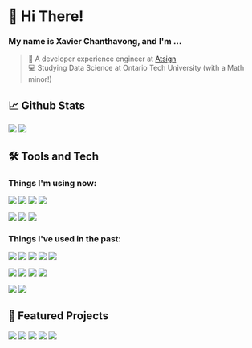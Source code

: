 
# 👋 Hi There!

### My name is Xavier Chanthavong, and I'm ...

>🧡 A developer experience engineer at [Atsign](https://atsign.com)  
💻 Studying Data Science at Ontario Tech University (with a Math minor!)  

## 📈 Github Stats

![](https://github-readme-stats.vercel.app/api?username=xavierchanth&show_icons=true&locale=en&theme=tokyonight&hide_border=true&line_height=29&hide=stars)
![](https://github-readme-stats.vercel.app/api/top-langs?username=xavierchanth&show_icons=true&locale=en&layout=compact&theme=tokyonight&hide_border=true&langs_count=8&count_private=true&hide=html,dockerfile)

## 🛠 Tools and Tech

### Things I'm using now:
![](https://img.shields.io/badge/Editor-VSCode-Informational?style=flat&logoColor=bf91f3&color=38bdae&labelColor=1a1b27&logo=visualstudiocode)
![](https://img.shields.io/badge/Shell-Zsh-Informational?style=flat&logoColor=bf91f3&color=38bdae&labelColor=1a1b27&logo=iterm2)
![](https://img.shields.io/badge/Tools-Docker-Informational?style=flat&logoColor=bf91f3&color=38bdae&labelColor=1a1b27&logo=docker)
![](https://img.shields.io/badge/Tools-GitHub%20Actions-Informational?style=flat&logoColor=bf91f3&color=38bdae&labelColor=1a1b27&logo=githubactions)

![](https://img.shields.io/badge/Code-Dart-Informational?style=flat&logoColor=bf91f3&color=38bdae&labelColor=1a1b27&logo=dart)
![](https://img.shields.io/badge/Code-Flutter-Informational?style=flat&logoColor=bf91f3&color=38bdae&labelColor=1a1b27&logo=flutter)
![](https://img.shields.io/badge/Code-Python-Informational?style=flat&logoColor=bf91f3&color=38bdae&labelColor=1a1b27&logo=python)

### Things I've used in the past:
![](https://img.shields.io/badge/Code-JavaScript-Informational?style=flat&logoColor=bf91f3&color=38bdae&labelColor=1a1b27&logo=javascript)
![](https://img.shields.io/badge/Code-NextJS-Informational?style=flat&logoColor=bf91f3&color=38bdae&labelColor=1a1b27&logo=next.js)
![](https://img.shields.io/badge/Code-Express-Informational?style=flat&logoColor=bf91f3&color=38bdae&labelColor=1a1b27&logo=express)
![](https://img.shields.io/badge/Code-Java-Informational?style=flat&logoColor=bf91f3&color=38bdae&labelColor=1a1b27&logo=java)
![](https://img.shields.io/badge/Code-C%23-Informational?style=flat&logoColor=bf91f3&color=38bdae&labelColor=1a1b27&logo=.net)

![](https://img.shields.io/badge/Database-MongoDB-Informational?style=flat&logoColor=bf91f3&color=38bdae&labelColor=1a1b27&logo=mongodb)
![](https://img.shields.io/badge/Database-PostgreSQL-Informational?style=flat&logoColor=bf91f3&color=38bdae&labelColor=1a1b27&logo=postgresql)
![](https://img.shields.io/badge/Database-MSSQL-Informational?style=flat&logoColor=bf91f3&color=38bdae&labelColor=1a1b27&logo=microsoftsqlserver)
![](https://img.shields.io/badge/Database-MySQL-Informational?style=flat&logoColor=bf91f3&color=38bdae&labelColor=1a1b27&logo=mysql)

![](https://img.shields.io/badge/Cloud-AWS-Informational?style=flat&logoColor=bf91f3&color=38bdae&labelColor=1a1b27&logo=amazonaws)
![](https://img.shields.io/badge/Cloud-GCP-Informational?style=flat&logoColor=bf91f3&color=38bdae&labelColor=1a1b27&logo=googlecloud)


## 📌 Featured Projects

<a href="https://github.com/xavierchanth/at_app"><img align="center" src="https://github-readme-stats.vercel.app/api/pin/?username=xavierchanth&theme=tokyonight&hide_border=true&repo=at_app"/></a>
<a href="https://github.com/xavierchanth/at_mono"><img align="center" src="https://github-readme-stats.vercel.app/api/pin/?username=xavierchanth&theme=tokyonight&hide_border=true&repo=at_mono"/></a>
<a href="https://github.com/xavierchanth/dess"><img align="center" src="https://github-readme-stats.vercel.app/api/pin/?username=xavierchanth&theme=tokyonight&hide_border=true&repo=dess"/></a>
<a href="https://github.com/xavierchanth/docs.atsign.com"><img align="center" src="https://github-readme-stats.vercel.app/api/pin/?username=xavierchanth&theme=tokyonight&hide_border=true&repo=docs.atsign.com"/></a>
<a href="https://github.com/xavierchanth/papiana"><img align="center" src="https://github-readme-stats.vercel.app/api/pin/?username=xavierchanth&theme=tokyonight&hide_border=true&repo=papiana"/></a>
<!-- <a href="https://github.com/atsign-foundation/at_c"><img align="center" src="https://github-readme-stats.vercel.app/api/pin/?username=atsign-foundation&theme=tokyonight&hide_border=true&repo=at_c"/></a> -->


